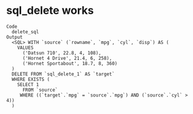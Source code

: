 # sql_delete works

    Code
      delete_sql
    Output
      <SQL> WITH `source` (`rowname`, `mpg`, `cyl`, `disp`) AS (
        VALUES
          ('Datsun 710', 22.8, 4, 108),
          ('Hornet 4 Drive', 21.4, 6, 258),
          ('Hornet Sportabout', 18.7, 8, 360)
      )
      DELETE FROM `sql_delete_1` AS `target`
      WHERE EXISTS (
        SELECT 1
          FROM `source`
         WHERE ((`target`.`mpg` = `source`.`mpg`) AND (`source`.`cyl` > 4))
      )

